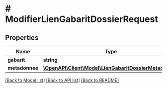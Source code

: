 # # ModifierLienGabaritDossierRequest

## Properties

Name | Type | Description | Notes
------------ | ------------- | ------------- | -------------
**gabarit** | **string** |  |
**metadonnee** | [**\OpenAPI\Client\Model\LienGabaritDossierMetadonnee**](LienGabaritDossierMetadonnee.md) |  |

[[Back to Model list]](../../README.md#models) [[Back to API list]](../../README.md#endpoints) [[Back to README]](../../README.md)
